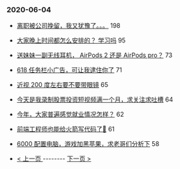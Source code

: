 ### 2020-06-04 
- [离职被公司挽留，我又犹豫了。。。](https://www.v2ex.com/t/678510) 198
- [大家晚上时间都怎么安排的？ 学习吗](https://www.v2ex.com/t/678368) 95
- [送妹妹一副无线耳机， AirPods 2 还是 AirPods pro？](https://www.v2ex.com/t/678380) 73
- [618 任务栏小广告，可让我逮住你了](https://www.v2ex.com/t/678485) 71
- [近视 200 度左右要不要带眼镜](https://www.v2ex.com/t/678462) 65
- [今天是我录制股票投资短视频满一个月，求关注求吐槽](https://www.v2ex.com/t/678448) 64
- [今年，大家普遍感觉就业情况怎样？](https://www.v2ex.com/t/678495) 62
- [前端工程师也能给火箭写代码了🚀](https://www.v2ex.com/t/678449) 61
- [6000 配置电脑，游戏加黑苹果，求老哥们分析下](https://www.v2ex.com/t/678500) 58 

- [ < 上一页 ](https://github.com/able8/v2ex-hot-record/blob/master/2020-06-03.md) -------- [ 下一页 > ](https://github.com/able8/v2ex-hot-record/blob/master/2020-06-05.md)